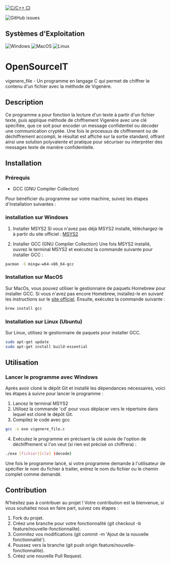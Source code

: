 [![C/C++ CI](https://github.com/Lucass307/OpenSourceIT/actions/workflows/c.yml/badge.svg)](https://github.com/Lucass307/OpenSourceIT/actions/workflows/c.yml)

![GitHub issues](https://img.shields.io/github/issues-raw/Lucass307/OpenSourceIT)

## Systèmes d'Exploitation

![Windows](https://img.shields.io/badge/Windows-Supported-brightgreen)
![MacOS](https://img.shields.io/badge/MacOS-Supported-brightgreen)
![Linux](https://img.shields.io/badge/Linux-Supported-brightgreen)

# OpenSourceIT

vigenere_file - Un programme en langage C qui permet de chiffrer le contenu d'un fichier avec la méthode de Vigenère.

## Description

Ce programme a pour fonction la lecture d'un texte à partir d'un fichier texte, puis applique méthode de chiffrement Vigenère avec une clé spécifiée, que ce soit pour encoder un message confidentiel ou décoder une communication cryptée. Une fois le processus de chiffrement ou de déchiffrement accompli, le résultat est affiché sur la sortie standard, offrant ainsi une solution polyvalente et pratique pour sécuriser ou interpréter des messages texte de manière confidentielle.

## Installation 

### Prérequis
* GCC (GNU Compiler Collecton)

Pour bénéficier du programme sur votre machine, suivez les étapes d'installation suivantes :

### installation sur Windows
1. Installer MSYS2
Si vous n'avez pas déjà MSYS2 installé, téléchargez-le à partir du site officiel : [MSYS2](https://www.msys2.org/)

2. Installer GCC (GNU Compiler Collection)
Une fois MSYS2 installé, ouvrez le terminal MSYS2 et exécutez la commande suivante pour installer GCC :

```bash
pacman -S mingw-w64-x86_64-gcc
```

### Installation sur MacOS
Sur MacOs, vous pouvez utiliser le gestionnaire de paquets Homebrew pour installer GCC.
Si vous n'avez pas encore Homebrew, installez-le en suivant les instructions sur le [site officiel](https://brew.sh/). Ensuite, exécutez la commande suivante :

```bash
brew install gcc
```

### Installation sur Linux (Ubuntu)
Sur Linux, utilisez le gestionnaire de paquets pour installer GCC. 

```bash
sudo apt-get update
sudo apt-get install build-essential
```

## Utilisation

### Lancer le programme avec Windows
Après avoir cloné le dépôt Git et installé les dépendances nécessaires, voici les étapes à suivre pour lancer le programme : 
1. Lancez le terminal MSYS2
2. Utilisez la commande 'cd' pour vous déplacer vers le répertoire dans lequel est cloné le dépôt Git.
3. Compilez le code avec gcc
```bash
gcc -o exe vigenere_file.c
```
4. Exécutez le programme en précisant la clé suivie de l'option de déchiffrement si l'on veut (si rien est précisé on chiffrera) :
```bash
./exe [fichier][cle] (decode)
```
Une fois le programme lancé, si votre programme demande à l'utilisateur de spécifier le nom du fichier à traiter, entrez le nom du fichier ou le chemin complet comme demandé.

## Contribution

N'hésitez pas à contribuer au projet !
Votre contribution est la bienvenue, si vous souhaitez nous en faire part, suivez ces étapes :

1. Fork du projet.
2. Créez une branche pour votre fonctionnalité (git checkout -b feature/nouvelle-fonctionnalite).
3. Commitez vos modifications (git commit -m 'Ajout de la nouvelle fonctionnalité').
4. Poussez vers la branche (git push origin feature/nouvelle-fonctionnalite).
5. Créez une nouvelle Pull Request.

